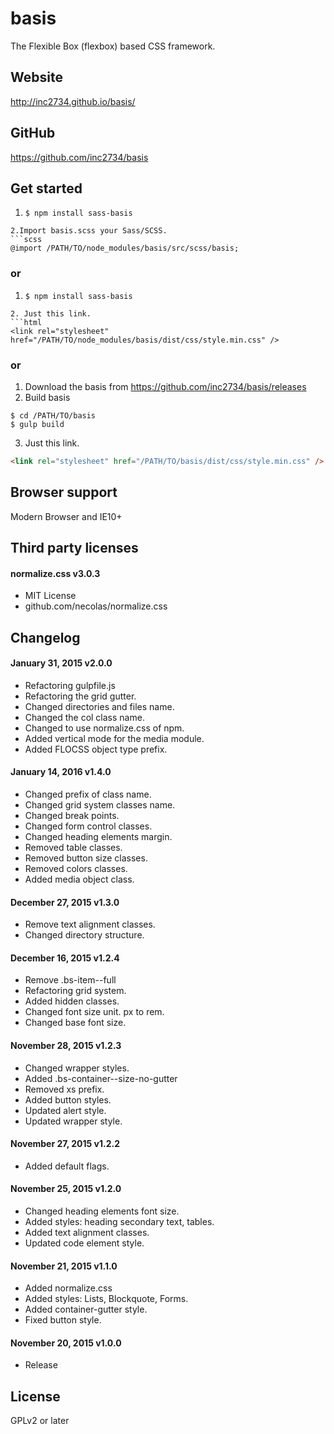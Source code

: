 # basis
The Flexible Box (flexbox) based CSS framework.

## Website

http://inc2734.github.io/basis/

## GitHub

https://github.com/inc2734/basis

## Get started


1. ```$ npm install sass-basis```
```
2.Import basis.scss your Sass/SCSS.
```scss
@import /PATH/TO/node_modules/basis/src/scss/basis;
```

### or


1. ```$ npm install sass-basis```
```
2. Just this link.
```html
<link rel="stylesheet" href="/PATH/TO/node_modules/basis/dist/css/style.min.css" />
```

### or

1. Download the basis from https://github.com/inc2734/basis/releases
2. Build basis
```shell
$ cd /PATH/TO/basis
$ gulp build
```
3. Just this link.
```html
<link rel="stylesheet" href="/PATH/TO/basis/dist/css/style.min.css" />
```


## Browser support
Modern Browser and IE10+

## Third party licenses

#### normalize.css v3.0.3
* MIT License
* github.com/necolas/normalize.css

## Changelog

#### January 31, 2015 v2.0.0
* Refactoring gulpfile.js
* Refactoring the grid gutter.
* Changed directories and files name.
* Changed the col class name.
* Changed to use normalize.css of npm.
* Added vertical mode for the media module.
* Added FLOCSS object type prefix.

#### January 14, 2016 v1.4.0
* Changed prefix of class name.
* Changed grid system classes name.
* Changed break points.
* Changed form control classes.
* Changed heading elements margin.
* Removed table classes.
* Removed button size classes.
* Removed colors classes.
* Added media object class.

#### December 27, 2015 v1.3.0
* Remove text alignment classes.
* Changed directory structure.

#### December 16, 2015 v1.2.4
* Remove .bs-item--full
* Refactoring grid system.
* Added hidden classes.
* Changed font size unit. px to rem.
* Changed base font size.

#### November 28, 2015 v1.2.3
* Changed wrapper styles.
* Added .bs-container--size-no-gutter
* Removed xs prefix.
* Added button styles.
* Updated alert style.
* Updated wrapper style.

#### November 27, 2015 v1.2.2
* Added default flags.

#### November 25, 2015 v1.2.0
* Changed heading elements font size.
* Added styles: heading secondary text, tables.
* Added text alignment classes.
* Updated code element style.

#### November 21, 2015 v1.1.0
* Added normalize.css
* Added styles: Lists, Blockquote, Forms.
* Added container-gutter style.
* Fixed button style.

#### November 20, 2015 v1.0.0
* Release

## License

GPLv2 or later
